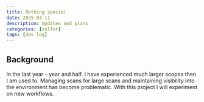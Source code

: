 ```yaml
---
title: Nothing special
date: 2025-03-11
description: Updates and plans
categories: [sulfur]
tags: [dev log]
---
```



## Background

In the last year - year and half. I have experienced much larger scopes then I am used to. Managing scans for large scans and maintaining visibility into the environment has become problematic. With this project I will experiment on new workflows.
